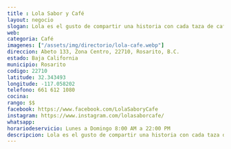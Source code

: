 ```yaml
---
title : Lola Sabor y Café
layout: negocio
slogan: Lola es el gusto de compartir una historia con cada taza de café.
web:
categoria: Café
imagenes: ["/assets/img/directorio/lola-cafe.webp"]
direccion: Abeto 133, Zona Centro, 22710, Rosarito, B.C.
estado: Baja California
municipio: Rosarito
codigo: 22710
latitude: 32.343493
longitude: -117.058202
telefono: 661 612 1080
cocina:
rango: $$
facebook: https://www.facebook.com/LolaSaboryCafe
instagram: https://www.instagram.com/lolasaborcafe/
whatsapp: 
horariodeservicio: Lunes a Domingo 8:00 AM a 22:00 PM
descripcion: Lola es el gusto de compartir una historia con cada taza de café. Es sentirse como en casa, acompañado siempre de tus personas favoritas.
---
```

<!--div class="embed-responsive embed-responsive-16by9">

<iframe src="https://www.facebook.com/plugins/video.php?href=https%3A%2F%2Fwww.facebook.com%2FLolaSaboryCafe%2Fvideos%2F1078435862311577%2F&show_text=0&width=560" width="560" height="315" style="border:none;overflow:hidden" scrolling="no" frameborder="0" allowTransparency="true" allowFullScreen="true"></iframe-->